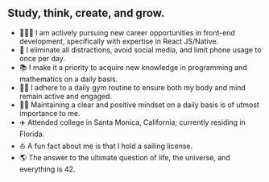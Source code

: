## Study, think, create, and grow.

- 🧑🏻‍💻 I am actively pursuing new career opportunities in front-end development, specifically with expertise in React JS/Native.
- 📱 I eliminate all distractions, avoid social media, and limit phone usage to once per day.
- 📚 I make it a priority to acquire new knowledge in programming and mathematics on a daily basis.
- 💪🏻 I adhere to a daily gym routine to ensure both my body and mind remain active and engaged.
- 🧘🏻 Maintaining a clear and positive mindset on a daily basis is of utmost importance to me.
- ✈️ Attended college in Santa Monica, California; currently residing in Florida.
- ⛵️ A fun fact about me is that I hold a sailing license.
- 🌎 The answer to the ultimate question of life, the universe, and everything is 42.

<!--
**sciencemath/sciencemath** is a ✨ _special_ ✨ repository because its `README.md` (this file) appears on your GitHub profile.

Hereare some ideas to get you started:

- 🔭 I’m currently working on ...
- 🌱 I’m currently learning ...
- 👯 I’m looking to collaborate on ...
- 🤔 I’m looking for help with ...
- 💬 Ask me about ...
- 📫 How to reach me: ...
- 😄 Pronouns: ...
- ⚡ Fun fact: ...
-->
